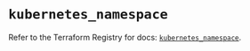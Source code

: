 # `kubernetes_namespace`

Refer to the Terraform Registry for docs: [`kubernetes_namespace`](https://registry.terraform.io/providers/hashicorp/kubernetes/2.29.0/docs/resources/namespace).
